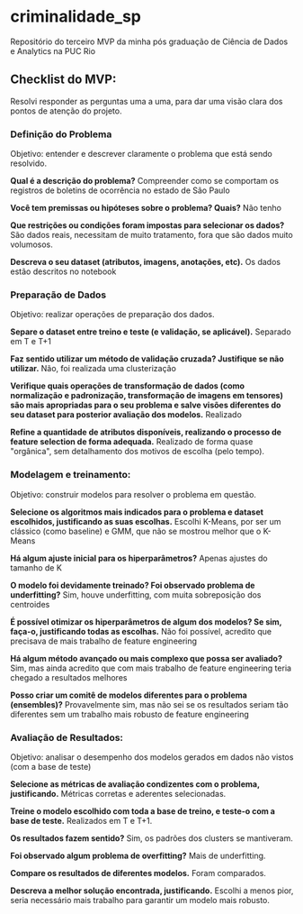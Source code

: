 # criminalidade_sp
Repositório do terceiro MVP da minha pós graduação de Ciência de Dados e Analytics na PUC Rio

## Checklist do MVP:
Resolvi responder as perguntas uma a uma, para dar uma visão clara dos pontos de atenção do projeto.

### Definição do Problema

Objetivo: entender e descrever claramente o problema que está sendo resolvido.

**Qual é a descrição do problema?** Compreender como se comportam os registros de boletins de ocorrência no estado de São Paulo

**Você tem premissas ou hipóteses sobre o problema? Quais?** Não tenho

**Que restrições ou condições foram impostas para selecionar os dados?** São dados reais, necessitam de muito tratamento, fora que são dados muito volumosos.

**Descreva o seu dataset (atributos, imagens, anotações, etc).** Os dados estão descritos no notebook


### Preparação de Dados

Objetivo: realizar operações de preparação dos dados.

**Separe o dataset entre treino e teste (e validação, se aplicável).** Separado em T e T+1

**Faz sentido utilizar um método de validação cruzada? Justifique se não utilizar.** Não, foi realizada uma clusterização

**Verifique quais operações de transformação de dados (como normalização e padronização, transformação de imagens em tensores) são mais apropriadas para o seu problema e salve visões diferentes do seu dataset para posterior avaliação dos modelos.** Realizado

**Refine a quantidade de atributos disponíveis, realizando o processo de feature selection de forma adequada.** Realizado de forma quase "orgânica", sem detalhamento dos motivos de escolha (pelo tempo).


### Modelagem e treinamento:

Objetivo: construir modelos para resolver o problema em questão.

**Selecione os algoritmos mais indicados para o problema e dataset escolhidos, justificando as suas escolhas.** Escolhi K-Means, por ser um clássico (como baseline) e GMM, que não se mostrou melhor que o K-Means

**Há algum ajuste inicial para os hiperparâmetros?** Apenas ajustes do tamanho de K

**O modelo foi devidamente treinado? Foi observado problema de underfitting?** Sim, houve underfitting, com muita sobreposição dos centroides

**É possível otimizar os hiperparâmetros de algum dos modelos? Se sim, faça-o, justificando todas as escolhas.** Não foi possível, acredito que precisava de mais trabalho de feature engineering

**Há algum método avançado ou mais complexo que possa ser avaliado?** Sim, mas ainda acredito que com mais trabalho de feature engineering teria chegado a resultados melhores

**Posso criar um comitê de modelos diferentes para o problema (ensembles)?** Provavelmente sim, mas não sei se os resultados seriam tão diferentes sem um trabalho mais robusto de feature engineering


### Avaliação de Resultados:

Objetivo: analisar o desempenho dos modelos gerados em dados não vistos (com a base de teste)

**Selecione as métricas de avaliação condizentes com o problema, justificando.** Métricas corretas e aderentes selecionadas. 

**Treine o modelo escolhido com toda a base de treino, e teste-o com a base de teste.** Realizados em T e T+1.

**Os resultados fazem sentido?** Sim, os padrões dos clusters se mantiveram.

**Foi observado algum problema de overfitting?** Mais de underfitting.

**Compare os resultados de diferentes modelos.** Foram comparados.

**Descreva a melhor solução encontrada, justificando.** Escolhi a menos pior, seria necessário mais trabalho para garantir um modelo mais robusto.

